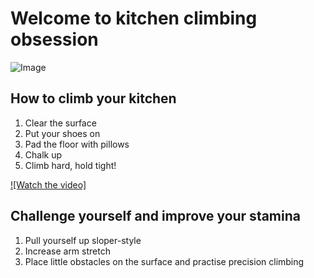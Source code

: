 # Welcome to kitchen climbing obsession

![Image](http://i.imgur.com/mW3jFQ9.jpg)

## How to climb your kitchen

1. Clear the surface
2. Put your shoes on
3. Pad the floor with pillows
4. Chalk up
5. Climb hard, hold tight!

[![Watch the video]](https://youtu.be/Gk052uMRAYA)

## Challenge yourself and improve your stamina

1. Pull yourself up sloper-style
2. Increase arm stretch
3. Place little obstacles on the surface and practise precision climbing
